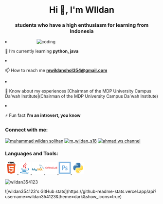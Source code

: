 <h1 align="center">Hi 👋, I'm WIldan</h1>
<h3 align="center">students who have a high enthusiasm for learning from Indonesia</h3>
<img align="right" alt="coding" width="400" src=https://cdn.dribbble.com/users/330915/screenshots/3587000/10_coding_dribbble.gif

- 🌱 I’m currently learning **python, java**

- 📫 How to reach me **mwildanshol354@gmail.com**

- 📄 Know about my experiences [Chairman of the MDP University Campus Da'wah Institute](Chairman of the MDP University Campus Da'wah Institute)

- ⚡ Fun fact **I'm an introvert, you know**

<h3 align="left">Connect with me:</h3>
<p align="left">
<a href="https://fb.com/muhammad wildan solihan" target="blank"><img align="center" src="https://raw.githubusercontent.com/rahuldkjain/github-profile-readme-generator/master/src/images/icons/Social/facebook.svg" alt="muhammad wildan solihan" height="30" width="40" /></a>
<a href="https://instagram.com/m_wildan_s18" target="blank"><img align="center" src="https://raw.githubusercontent.com/rahuldkjain/github-profile-readme-generator/master/src/images/icons/Social/instagram.svg" alt="m_wildan_s18" height="30" width="40" /></a>
<a href="https://www.youtube.com/c/ahmad ws channel" target="blank"><img align="center" src="https://raw.githubusercontent.com/rahuldkjain/github-profile-readme-generator/master/src/images/icons/Social/youtube.svg" alt="ahmad ws channel" height="30" width="40" /></a>
</p>

<h3 align="left">Languages and Tools:</h3>
<p align="left"> <a href="https://www.w3.org/html/" target="_blank" rel="noreferrer"> <img src="https://raw.githubusercontent.com/devicons/devicon/master/icons/html5/html5-original-wordmark.svg" alt="html5" width="40" height="40"/> </a> <a href="https://www.java.com" target="_blank" rel="noreferrer"> <img src="https://raw.githubusercontent.com/devicons/devicon/master/icons/java/java-original.svg" alt="java" width="40" height="40"/> </a> <a href="https://www.mysql.com/" target="_blank" rel="noreferrer"> <img src="https://raw.githubusercontent.com/devicons/devicon/master/icons/mysql/mysql-original-wordmark.svg" alt="mysql" width="40" height="40"/> </a> <a href="https://www.oracle.com/" target="_blank" rel="noreferrer"> <img src="https://raw.githubusercontent.com/devicons/devicon/master/icons/oracle/oracle-original.svg" alt="oracle" width="40" height="40"/> </a> <a href="https://www.photoshop.com/en" target="_blank" rel="noreferrer"> <img src="https://raw.githubusercontent.com/devicons/devicon/master/icons/photoshop/photoshop-line.svg" alt="photoshop" width="40" height="40"/> </a> <a href="https://www.python.org" target="_blank" rel="noreferrer"> <img src="https://raw.githubusercontent.com/devicons/devicon/master/icons/python/python-original.svg" alt="python" width="40" height="40"/> </a> </p>

<p><img align="center" src="https://github-readme-stats.vercel.app/api/top-langs?username=wildan354123&show_icons=true&locale=en&layout=compact" alt="wildan354123" /></p>
![wildan354123's GitHub stats](https://github-readme-stats.vercel.app/api?username=wildan354123&theme=dark&show_icons=true)
